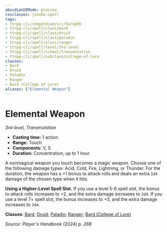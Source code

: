 ```yaml
---
obsidianUIMode: preview
cssclasses: json5e-spell
tags:
- ttrpg-cli/compendium/src/5e/xphb
- ttrpg-cli/spell/class/bard
- ttrpg-cli/spell/class/druid
- ttrpg-cli/spell/class/paladin
- ttrpg-cli/spell/class/ranger
- ttrpg-cli/spell/level/3rd-level
- ttrpg-cli/spell/school/transmutation
- ttrpg-cli/spell/subclass/college-of-lore
classes:
- Bard
- Druid
- Paladin
- Ranger
- Bard (College of Lore)
aliases: ["Elemental Weapon"]
---
```

# Elemental Weapon
*3rd-level, Transmutation*  


- **Casting time:** 1 action
- **Range:** Touch
- **Components:** V, S
- **Duration:** Concentration, up to 1 hour

A nonmagical weapon you touch becomes a magic weapon. Choose one of the following damage types: Acid, Cold, Fire, Lightning, or Thunder. For the duration, the weapon has a +1 bonus to attack rolls and deals an extra `1d4` damage of the chosen type when it hits.

**Using a Higher-Level Spell Slot.** If you use a level 5-6 spell slot, the bonus to attack rolls increases to +2, and the extra damage increases to `2d4`. If you use a level 7+ spell slot, the bonus increases to +3, and the extra damage increases to `3d4`.

**Classes**: [Bard](list-spells-classes-bard); [Druid](list-spells-classes-druid); [Paladin](list-spells-classes-paladin); [Ranger](list-spells-classes-ranger); [Bard (College of Lore)](list-spells-classes-bard-xphb-college-of-lore-xphb)

*Source: Player's Handbook (2024) p. 268*